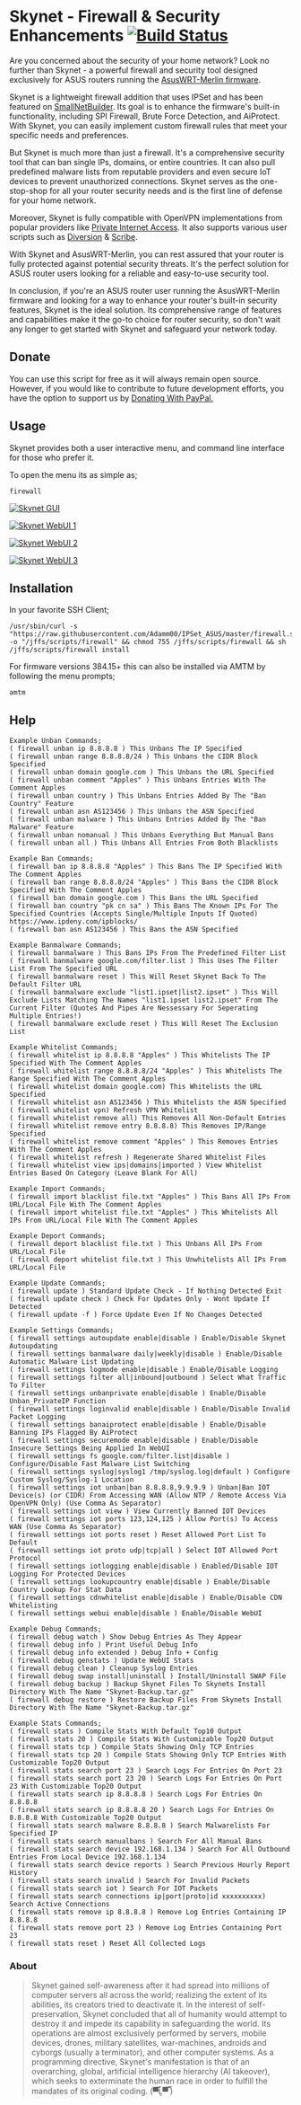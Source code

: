 # Skynet - Firewall & Security Enhancements   [![Build Status](https://travis-ci.com/Adamm00/IPSet_ASUS.svg?branch=master)](https://travis-ci.com/Adamm00/IPSet_ASUS)

Are you concerned about the security of your home network? Look no further than Skynet - a powerful firewall and security tool designed exclusively for ASUS routers running the [AsusWRT-Merlin firmware](https://github.com/RMerl/asuswrt-merlin.ng).

Skynet is a lightweight firewall addition that uses IPSet and has been featured on [SmallNetBuilder](https://www.snbforums.com/threads/release-skynet-router-firewall-security-enhancements.16798/). Its goal is to enhance the firmware's built-in functionality, including SPI Firewall, Brute Force Detection, and AiProtect. With Skynet, you can easily implement custom firewall rules that meet your specific needs and preferences.

But Skynet is much more than just a firewall. It's a comprehensive security tool that can ban single IPs, domains, or entire countries. It can also pull predefined malware lists from reputable providers and even secure IoT devices to prevent unauthorized connections. Skynet serves as the one-stop-shop for all your router security needs and is the first line of defense for your home network.

Moreover, Skynet is fully compatible with OpenVPN implementations from popular providers like [Private Internet Access](https://www.privateinternetaccess.com/). It also supports various user scripts such as [Diversion](https://www.snbforums.com/threads/diversion-the-router-adblocker.48538/) & [Scribe](https://www.snbforums.com/threads/scribe-syslog-ng-and-logrotate-installer.55853/).

With Skynet and AsusWRT-Merlin, you can rest assured that your router is fully protected against potential security threats. It's the perfect solution for ASUS router users looking for a reliable and easy-to-use security tool.

In conclusion, if you're an ASUS router user running the AsusWRT-Merlin firmware and looking for a way to enhance your router's built-in security features, Skynet is the ideal solution. Its comprehensive range of features and capabilities make it the go-to choice for router security, so don't wait any longer to get started with Skynet and safeguard your network today.

## Donate

You can use this script for free as it will always remain open source. However, if you would like to contribute to future development efforts, you have the option to support us by [Donating With PayPal.](https://www.paypal.com/cgi-bin/webscr?cmd=_s-xclick&hosted_button_id=BPN4LTRZKDTML)

## Usage

Skynet provides both a user interactive menu, and command line interface for those who prefer it.

To open the menu its as simple as;

```Shell
firewall
```

[![Skynet GUI](https://i.imgur.com/RgvGQKn.png "Skynet GUI")](https://i.imgur.com/RgvGQKn.png "Skynet GUI")

[![Skynet WebUI 1](https://i.imgur.com/OgWhLN5.png "Skynet WebUI 1")](https://i.imgur.com/OgWhLN5.png "Skynet WebUI 1")

[![Skynet WebUI 2](https://i.imgur.com/zTncPFV.png "Skynet WebUI 2")](https://i.imgur.com/zTncPFV.png "Skynet WebUI 2")

[![Skynet WebUI 3](https://i.imgur.com/v4BAIS3.png "Skynet WebUI 3")](https://i.imgur.com/v4BAIS3.png "Skynet WebUI 3")


## Installation

In your favorite SSH Client;

```Shell
/usr/sbin/curl -s "https://raw.githubusercontent.com/Adamm00/IPSet_ASUS/master/firewall.sh" -o "/jffs/scripts/firewall" && chmod 755 /jffs/scripts/firewall && sh /jffs/scripts/firewall install
```

For firmware versions 384.15+ this can also be installed via AMTM by following the menu prompts;
```Shell
amtm
```

## Help

```Shell
Example Unban Commands;
( firewall unban ip 8.8.8.8 ) This Unbans The IP Specified
( firewall unban range 8.8.8.8/24 ) This Unbans the CIDR Block Specified
( firewall unban domain google.com ) This Unbans the URL Specified
( firewall unban comment "Apples" ) This Unbans Entries With The Comment Apples
( firewall unban country ) This Unbans Entries Added By The "Ban Country" Feature
( firewall unban asn AS123456 ) This Unbans the ASN Specified
( firewall unban malware ) This Unbans Entries Added By The "Ban Malware" Feature
( firewall unban nomanual ) This Unbans Everything But Manual Bans
( firewall unban all ) This Unbans All Entries From Both Blacklists

Example Ban Commands;
( firewall ban ip 8.8.8.8 "Apples" ) This Bans The IP Specified With The Comment Apples
( firewall ban range 8.8.8.8/24 "Apples" ) This Bans the CIDR Block Specified With The Comment Apples
( firewall ban domain google.com ) This Bans the URL Specified
( firewall ban country "pk cn sa" ) This Bans The Known IPs For The Specified Countries (Accepts Single/Multiple Inputs If Quoted) https://www.ipdeny.com/ipblocks/
( firewall ban asn AS123456 ) This Bans the ASN Specified

Example Banmalware Commands;
( firewall banmalware ) This Bans IPs From The Predefined Filter List
( firewall banmalware google.com/filter.list ) This Uses The Filter List From The Specified URL
( firewall banmalware reset ) This Will Reset Skynet Back To The Default Filter URL
( firewall banmalware exclude "list1.ipset|list2.ipset" ) This Will Exclude Lists Matching The Names "list1.ipset list2.ipset" From The Current Filter (Quotes And Pipes Are Nessessary For Seperating Multiple Entries!)
( firewall banmalware exclude reset ) This Will Reset The Exclusion List

Example Whitelist Commands;
( firewall whitelist ip 8.8.8.8 "Apples" ) This Whitelists The IP Specified With The Comment Apples
( firewall whitelist range 8.8.8.8/24 "Apples" ) This Whitelists The Range Specified With The Comment Apples
( firewall whitelist domain google.com) This Whitelists the URL Specified
( firewall whitelist asn AS123456 ) This Whitelists the ASN Specified
( firewall whitelist vpn) Refresh VPN Whitelist
( firewall whitelist remove all) This Removes All Non-Default Entries
( firewall whitelist remove entry 8.8.8.8) This Removes IP/Range Specified
( firewall whitelist remove comment "Apples" ) This Removes Entries With The Comment Apples
( firewall whitelist refresh ) Regenerate Shared Whitelist Files
( firewall whitelist view ips|domains|imported ) View Whitelist Entries Based On Category (Leave Blank For All)

Example Import Commands;
( firewall import blacklist file.txt "Apples" ) This Bans All IPs From URL/Local File With The Comment Apples
( firewall import whitelist file.txt "Apples" ) This Whitelists All IPs From URL/Local File With The Comment Apples

Example Deport Commands;
( firewall deport blacklist file.txt ) This Unbans All IPs From URL/Local File
( firewall deport whitelist file.txt ) This Unwhitelists All IPs From URL/Local File

Example Update Commands;
( firewall update ) Standard Update Check - If Nothing Detected Exit
( firewall update check ) Check For Updates Only - Wont Update If Detected
( firewall update -f ) Force Update Even If No Changes Detected

Example Settings Commands;
( firewall settings autoupdate enable|disable ) Enable/Disable Skynet Autoupdating
( firewall settings banmalware daily|weekly|disable ) Enable/Disable Automatic Malware List Updating
( firewall settings logmode enable|disable ) Enable/Disable Logging
( firewall settings filter all|inbound|outbound ) Select What Traffic To Filter
( firewall settings unbanprivate enable|disable ) Enable/Disable Unban_PrivateIP Function
( firewall settings loginvalid enable|disable ) Enable/Disable Invalid Packet Logging
( firewall settings banaiprotect enable|disable ) Enable/Disable Banning IPs Flagged By AiProtect
( firewall settings securemode enable|disable ) Enable/Disable Insecure Settings Being Applied In WebUI
( firewall settings fs google.com/filter.list|disable ) Configure/Disable Fast Malware List Switching
( firewall settings syslog|syslog1 /tmp/syslog.log|default ) Configure Custom Syslog/Syslog-1 Location
( firewall settings iot unban|ban 8.8.8.8,9.9.9.9 ) Unban|Ban IOT Device(s) (or CIDR) From Accessing WAN (Allow NTP / Remote Access Via OpenVPN Only) (Use Comma As Separator)
( firewall settings iot view ) View Currently Banned IOT Devices
( firewall settings iot ports 123,124,125 ) Allow Port(s) To Access WAN (Use Comma As Separator)
( firewall settings iot ports reset ) Reset Allowed Port List To Default
( firewall settings iot proto udp|tcp|all ) Select IOT Allowed Port Protocol
( firewall settings iotlogging enable|disable ) Enabled/Disable IOT Logging For Protected Devices
( firewall settings lookupcountry enable|disable ) Enable/Disable Country Lookup For Stat Data
( firewall settings cdnwhitelist enable|disable ) Enable/Disable CDN Whitelisting
( firewall settings webui enable|disable ) Enable/Disable WebUI

Example Debug Commands;
( firewall debug watch ) Show Debug Entries As They Appear
( firewall debug info ) Print Useful Debug Info
( firewall debug info extended ) Debug Info + Config
( firewall debug genstats ) Update WebUI Stats
( firewall debug clean ) Cleanup Syslog Entries
( firewall debug swap install|uninstall ) Install/Uninstall SWAP File
( firewall debug backup ) Backup Skynet Files To Skynets Install Directory With The Name "Skynet-Backup.tar.gz"
( firewall debug restore ) Restore Backup Files From Skynets Install Directory With The Name "Skynet-Backup.tar.gz"

Example Stats Commands;
( firewall stats ) Compile Stats With Default Top10 Output
( firewall stats 20 ) Compile Stats With Customizable Top20 Output
( firewall stats tcp ) Compile Stats Showing Only TCP Entries
( firewall stats tcp 20 ) Compile Stats Showing Only TCP Entries With Customizable Top20 Output
( firewall stats search port 23 ) Search Logs For Entries On Port 23
( firewall stats search port 23 20 ) Search Logs For Entries On Port 23 With Customizable Top20 Output
( firewall stats search ip 8.8.8.8 ) Search Logs For Entries On 8.8.8.8
( firewall stats search ip 8.8.8.8 20 ) Search Logs For Entries On 8.8.8.8 With Customizable Top20 Output
( firewall stats search malware 8.8.8.8 ) Search Malwarelists For Specified IP
( firewall stats search manualbans ) Search For All Manual Bans
( firewall stats search device 192.168.1.134 ) Search For All Outbound Entries From Local Device 192.168.1.134
( firewall stats search device reports ) Search Previous Hourly Report History
( firewall stats search invalid ) Search For Invalid Packets
( firewall stats search iot ) Search For IOT Packets
( firewall stats search connections ip|port|proto|id xxxxxxxxxx) Search Active Connections
( firewall stats remove ip 8.8.8.8 ) Remove Log Entries Containing IP 8.8.8.8
( firewall stats remove port 23 ) Remove Log Entries Containing Port 23
( firewall stats reset ) Reset All Collected Logs
```

### About

> Skynet gained self-awareness after it had spread into millions of computer servers all across the world; realizing the extent of its abilities, its creators tried to deactivate it. In the interest of self-preservation, Skynet concluded that all of humanity would attempt to destroy it and impede its capability in safeguarding the world. Its operations are almost exclusively performed by servers, mobile devices, drones, military satellites, war-machines, androids and cyborgs (usually a terminator), and other computer systems. As a programming directive, Skynet's manifestation is that of an overarching, global, artificial intelligence hierarchy (AI takeover), which seeks to exterminate the human race in order to fulfill the mandates of its original coding. (▀̿Ĺ̯▀̿ ̿)
